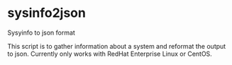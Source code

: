 # sysinfo2json
Sysyinfo to json format

This script is to gather information about a system and reformat the output to json.
Currently only works with RedHat Enterprise Linux or CentOS.
